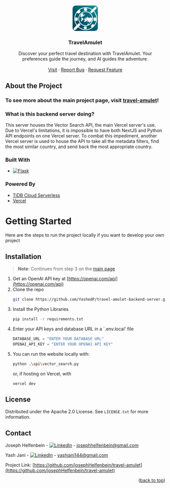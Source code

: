 <!-- PROJECT LOGO -->
<br />
<div align="center">
  <a href="https://github.com/josephHelfenbein/travel-amulet">
    <img src="/public/travelamulet-icon.svg" alt="Logo" width="80" height="80">
  </a>

<h3 align="center">TravelAmulet</h3>

  <p align="center">
    Discover your perfect travel destination with TravelAmulet. Your preferences guide the journey, and AI guides the adventure.
    <br />
    <br />
    <a href="https://travelamulet.vercel.app">Visit</a>
    ·
    <a href="https://github.com/josephHelfenbein/travel-amulet/issues/new?labels=bug&template=bug-report---.md">Report Bug</a>
    ·
    <a href="https://github.com/josephHelfenbein/travel-amulet/issues/new?labels=enhancement&template=feature-request---.md">Request Feature</a>
  </p>
</div>

## About the Project
### To see more about the main project page, visit <a href="https://github.com/josephHelfenbein/travel-amulet">travel-amulet</a>!

### What is this backend server doing?
This server houses the Vector Search API, the main Vercel server's use. Due to Vercel's limitations, it is impossible to have both NextJS and Python API endpoints on one Vercel server. To combat this impediment, another Vercel server is used to house the API to take all the metadata filters, find the most similar country, and send back the most appropriate country.




### Built With

* [![Flask][Flask]][Flask-url]

### Powered By

* <a href="https://tidbcloud.com/free-trial">TiDB Cloud Serverless</a>
* <a href="https://vercel.com">Vercel</a>


# Getting Started
Here are the steps to run the project locally if you want to develop your own project
## Installation
> **Note**: Continues from step 3 on the <a href="https://github.com/josephHelfenbein/travel-amulet">main page</a>
1. Get an OpenAI API key at [https://openai.com/api](https://openai.com/api)
2. Clone the repo
   ```sh
   git clone https://github.com/YashedP/travel-amulet-backend-server.git
   ```
3. Install the Python Libraries
   ```sh
   pip install -r requirements.txt
   ```
4. Enter your API keys and database URL in a `.env.local' file
   ```js
   DATABASE_URL = "ENTER YOUR DATABASE URL"
   OPENAI_API_KEY = "ENTER YOUR OPENAI API KEY"
   ```
5. You can run the website locally with:
   ```sh
   python .\api\vector_search.py
   ```
   or, if hosting on Vercel, with
   ```sh
   vercel dev
   ```
 
<!-- LICENSE -->
## License

Distributed under the Apache 2.0 License. See `LICENSE.txt` for more information.

<!-- CONTACT -->
## Contact

Joseph Helfenbein - [![LinkedIn][linkedin-shield]][linkedin-url-joseph] - josephhelfenbein@gmail.com

Yash Jani - [![LinkedIn][linkedin-shield]][linkedin-url-yash] - yashjani144@gmail.com

Project Link: [https://github.com/josephHelfenbein/travel-amulet](https://github.com/josephHelfenbein/travel-amulet)

<p align="right">(<a href="#readme-top">back to top</a>)</p>

[Flask]: https://img.shields.io/badge/flask-4590A1?logo=flask&style=for-the-badge&logoColor=white
[Flask-url]: https://flask.palletsprojects.com/en/3.0.x/
[license-shield]: https://img.shields.io/github/license/josephHelfenbein/travel-amulet.svg?style=for-the-badge
[license-url]: https://github.com/josephHelfenbein/travel-amulet/blob/master/LICENSE.txt
[linkedin-shield]: https://img.shields.io/badge/-LinkedIn-0A66C2.svg?style=for-the-badge&logo=linkedin&logoColor=white
[linkedin-url-joseph]: https://linkedin.com/in/joseph-j-helfenbein
[linkedin-url-yash]: https://linkedin.com/in/yash-jani-8245bb26a/
